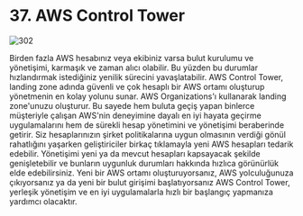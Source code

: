 ﻿# 37. AWS Control Tower
![302](https://github.com/fatihes1/AWS-ile-Bulut-Bilisimin-Temelleri/assets/54971670/53585354-fb77-47de-ac80-4e0e3e4b8619)

Birden fazla AWS hesabınız veya ekibiniz varsa bulut kurulumu ve yönetişimi, karmaşık ve zaman alıcı olabilir. Bu yüzden bu durumlar hızlandırmak istediğiniz yenilik sürecini yavaşlatabilir. AWS Control Tower, landing zone adında güvenli ve çok hesaplı bir AWS ortamı oluşturup yönetmenin en kolay yolunu sunar. AWS Organizations'ı kullanarak landing zone'unuzu oluşturur. Bu sayede hem buluta geçiş yapan binlerce müşteriyle çalışan AWS'nin deneyimine dayalı en iyi hayata geçirme uygulamalarını hem de sürekli hesap yönetimini ve yönetişimi beraberinde getirir. Siz hesaplarınızın şirket politikalarına uygun olmasının verdiği gönül rahatlığını yaşarken geliştiriciler birkaç tıklamayla yeni AWS hesapları tedarik edebilir. Yönetişimi yeni ya da mevcut hesapları kapsayacak şekilde genişletebilir ve bunların uygunluk durumları hakkında hızlıca görünürlük elde edebilirsiniz. Yeni bir AWS ortamı oluşturuyorsanız, AWS yolculuğunuza çıkıyorsanız ya da yeni bir bulut girişimi başlatıyorsanız AWS Control Tower, yerleşik yönetişim ve en iyi uygulamalarla hızlı bir başlangıç yapmanıza yardımcı olacaktır.
